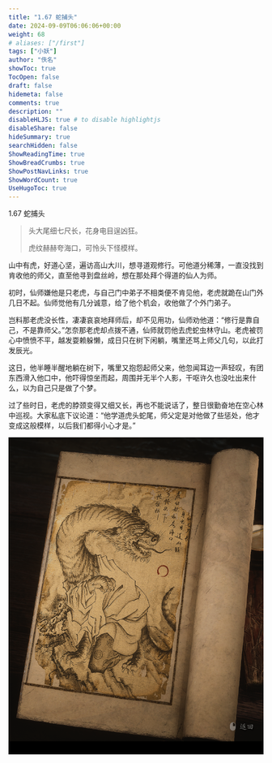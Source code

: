 ```yaml
---
title: "1.67 蛇捕头"
date: 2024-09-09T06:06:06+00:00
weight: 68
# aliases: ["/first"]
tags: ["小妖"]
author: "佚名"
showToc: true
TocOpen: false
draft: false
hidemeta: false
comments: true
description: ""
disableHLJS: true # to disable highlightjs
disableShare: false
hideSummary: true
searchHidden: false
ShowReadingTime: true
ShowBreadCrumbs: true
ShowPostNavLinks: true
ShowWordCount: true
UseHugoToc: true
---
```


1.67 蛇捕头

> 头大尾细七尺长，花身电目逞凶狂。
>
> 虎纹赫赫夸海口，可怜头下怪模样。


山中有虎，好道心坚，遍访高山大川，想寻道观修行。可他道分稀薄，一直没找到肯收他的师父，直至他寻到盘丝岭，想在那处拜个得道的仙人为师。

初时，仙师嫌他是只老虎，与自己门中弟子不相类便不肯见他，老虎就跪在山门外几日不起。仙师觉他有几分诚意，给了他个机会，收他做了个外门弟子。

岂料那老虎没长性，凄凄哀哀地拜师后，却不见用功，仙师劝他道：“修行是靠自己，不是靠师父。”怎奈那老虎却点拨不通，仙师就罚他去虎蛇虫林守山。老虎被罚心中愤愤不平，越发耍赖躲懒，成日只在树下闲躺，嘴里还骂上师父几句，以此打发辰光。

这日，他半睡半醒地躺在树下，嘴里又抱怨起师父来，他忽闻耳边一声轻叹，有团东西滑入他口中，他吓得惊坐而起，周围并无半个人影，干呕许久也没吐出来什么，以为自己只是做了个梦。

过了些时日，老虎的脖颈变得又细又长，再也不能说话了，整日很勤奋地在空心林中巡视。大家私底下议论道：“他学道虎头蛇尾，师父定是对他做了些惩处，他才变成这般模样，以后我们都得小心才是。”


![本地图片](image.png)